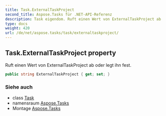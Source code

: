 ```yaml
---
title: Task.ExternalTaskProject
second_title: Aspose.Tasks für .NET-API-Referenz
description: Task eigendom. Ruft einen Wert von ExternalTaskProject ab oder legt ihn fest.
type: docs
weight: 420
url: /de/net/aspose.tasks/task/externaltaskproject/
---
```

## Task.ExternalTaskProject property

Ruft einen Wert von ExternalTaskProject ab oder legt ihn fest.

```csharp
public string ExternalTaskProject { get; set; }
```

### Siehe auch

* class [Task](../)
* namensraum [Aspose.Tasks](../../task/)
* Montage [Aspose.Tasks](../../../)


